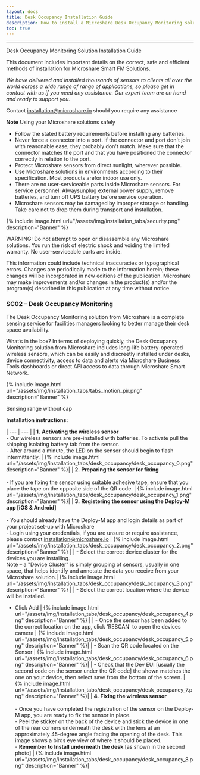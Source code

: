 ```yaml
---
layout: docs
title: Desk Occupancy Installation Guide
description: How to install a Microshare Desk Occupancy Monitoring solution
toc: true
---
```


---------------------------------------

Desk Occupancy Monitoring Solution Installation Guide

This document includes important details on the correct, safe and efficient methods of installation for Microshare Smart FM Solutions.

_We have delivered and installed thousands of sensors to clients all over the world across a wide range of range of applications, so please get in contact with us if you need any assistance. Our expert team are on hand and ready to support you._

Contact [installation@microshare.io](mailto:installation@microshare.io) should you require any assistance


**Note** Using your Microshare solutions safely

- Follow the stated battery requirements before installing any batteries. 
- Never force a connector into a port. If the connector and port don&#39;t join with reasonable ease, they probably don&#39;t match. Make sure that the connector matches the port and that you have positioned the connector correctly in relation to the port.
- Protect Microshare sensors from direct sunlight, wherever possible.
- Use Microshare solutions in environments according to their specification. Most products arefor indoor use only. 
- There are no user-serviceable parts inside Microshare sensors. For service personnel: Alwaysunplug external power supply, remove batteries, and turn off UPS battery before service operation. 
- Microshare sensors may be damaged by improper storage or handling. Take care not to drop them during transport and installation.

{% include image.html url="/assets/img/installation_tabs/security.png" description="Banner" %}

WARNING: Do not attempt to open or disassemble any Microshare solutions. You run the risk of electric shock and voiding the limited warranty. No user-serviceable parts are inside.

This information could include technical inaccuracies or typographical errors. Changes are periodically made to the information herein; these changes will be incorporated in new editions of the publication. Microshare may make improvements and/or changes in the product(s) and/or the program(s) described in this publication at any time without notice.

### SC02 – Desk Occupancy Monitoring 

The Desk Occupancy Monitoring solution from Microshare is a complete sensing service for facilities managers looking to better manage their desk space availability.  

What’s in the box? In terms of deploying quickly, the Desk Occupancy Monitoring solution from Microshare includes long-life battery-operated wireless sensors, which can be easily and discreetly installed under desks, device connectivity, access to data and alerts via Microshare Business Tools dashboards or direct API access to data through Microshare Smart Network.

{% include image.html url="/assets/img/installation_tabs/tabs_motion_pir.png" description="Banner" %}

Sensing range without cap

**Installation instructions:**

| --- | --- |
| **1.** **Activating the wireless sensor** <br>- Our wireless sensors are pre-installed with batteries. To activate pull the shipping isolating battery tab from the sensor.<br>- After around a minute, the LED on the sensor should begin to flash intermittently. | {% include image.html url="/assets/img/installation_tabs/desk_occupancy/desk_occupancy_0.png" description="Banner" %}|
| **2.** **Preparing the sensor for fixing** <br><br>- If you are fixing the sensor using suitable adhesive tape, ensure that you place the tape on the opposite side of the QR code. | {% include image.html url="/assets/img/installation_tabs/desk_occupancy/desk_occupancy_1.png" description="Banner" %}|
| **3.** **Registering the sensor using the Deploy-M app [iOS &amp; Android]** <br><br>- You should already have the Deploy-M app and login details as part of your project set-up with Microshare<br>- Login using your credentials, if you are unsure or require assistance, please contact [installation@microshare.io](mailto:installation@microshare.io) | {% include image.html url="/assets/img/installation_tabs/desk_occupancy/desk_occupancy_2.png" description="Banner" %} |
| - Select the correct device cluster for the devices you are installing. <br> Note – a &quot;Device Cluster&quot; is simply grouping of sensors, usually in one space, that helps identify and annotate the data you receive from your Microshare solution.| {% include image.html url="/assets/img/installation_tabs/desk_occupancy/desk_occupancy_3.png" description="Banner" %}  |
| - Select the correct location where the device will be installed.<br>
- Click Add | {% include image.html url="/assets/img/installation_tabs/desk_occupancy/desk_occupancy_4.png" description="Banner" %}  |
| - Once the sensor has been added to the correct location on the app, click &#39;RESCAN&#39; to open the devices camera | {% include image.html url="/assets/img/installation_tabs/desk_occupancy/desk_occupancy_5.png" description="Banner" %}|
| - Scan the QR code located on the Sensor | {% include image.html url="/assets/img/installation_tabs/desk_occupancy/desk_occupancy_6.png" description="Banner" %}|
| - Check that the Dev EUI [usually the second code on the sensor under the QR code] the shown matches the one on your device, then select save from the bottom of the screen. | {% include image.html url="/assets/img/installation_tabs/desk_occupancy/desk_occupancy_7.png" description="Banner" %}|
| **4.** **Fixing the wireless sensor** <br><br>- Once you have completed the registration of the sensor on the Deploy-M app, you are ready to fix the sensor in place. <br>- Peel the sticker on the back of the device and stick the device in one of the rear corners underneath the desk with the lens at an approximately 45-degree angle facing the opening of the desk. This image shows a birds eye view of where it should be placed. <br>- **Remember to Install underneath the desk** [as shown in the second photo]  | {% include image.html url="/assets/img/installation_tabs/desk_occupancy/desk_occupancy_8.png" description="Banner" %}|



<style>
    tr td:first-child {
        width:60%;
    }

    tr td:nth-child(2) {
        width:40%;
    }
</style>
